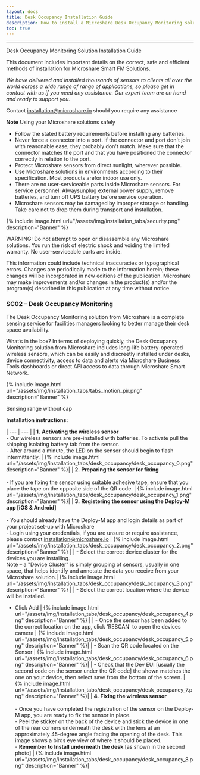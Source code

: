 ```yaml
---
layout: docs
title: Desk Occupancy Installation Guide
description: How to install a Microshare Desk Occupancy Monitoring solution
toc: true
---
```


---------------------------------------

Desk Occupancy Monitoring Solution Installation Guide

This document includes important details on the correct, safe and efficient methods of installation for Microshare Smart FM Solutions.

_We have delivered and installed thousands of sensors to clients all over the world across a wide range of range of applications, so please get in contact with us if you need any assistance. Our expert team are on hand and ready to support you._

Contact [installation@microshare.io](mailto:installation@microshare.io) should you require any assistance


**Note** Using your Microshare solutions safely

- Follow the stated battery requirements before installing any batteries. 
- Never force a connector into a port. If the connector and port don&#39;t join with reasonable ease, they probably don&#39;t match. Make sure that the connector matches the port and that you have positioned the connector correctly in relation to the port.
- Protect Microshare sensors from direct sunlight, wherever possible.
- Use Microshare solutions in environments according to their specification. Most products arefor indoor use only. 
- There are no user-serviceable parts inside Microshare sensors. For service personnel: Alwaysunplug external power supply, remove batteries, and turn off UPS battery before service operation. 
- Microshare sensors may be damaged by improper storage or handling. Take care not to drop them during transport and installation.

{% include image.html url="/assets/img/installation_tabs/security.png" description="Banner" %}

WARNING: Do not attempt to open or disassemble any Microshare solutions. You run the risk of electric shock and voiding the limited warranty. No user-serviceable parts are inside.

This information could include technical inaccuracies or typographical errors. Changes are periodically made to the information herein; these changes will be incorporated in new editions of the publication. Microshare may make improvements and/or changes in the product(s) and/or the program(s) described in this publication at any time without notice.

### SC02 – Desk Occupancy Monitoring 

The Desk Occupancy Monitoring solution from Microshare is a complete sensing service for facilities managers looking to better manage their desk space availability.  

What’s in the box? In terms of deploying quickly, the Desk Occupancy Monitoring solution from Microshare includes long-life battery-operated wireless sensors, which can be easily and discreetly installed under desks, device connectivity, access to data and alerts via Microshare Business Tools dashboards or direct API access to data through Microshare Smart Network.

{% include image.html url="/assets/img/installation_tabs/tabs_motion_pir.png" description="Banner" %}

Sensing range without cap

**Installation instructions:**

| --- | --- |
| **1.** **Activating the wireless sensor** <br>- Our wireless sensors are pre-installed with batteries. To activate pull the shipping isolating battery tab from the sensor.<br>- After around a minute, the LED on the sensor should begin to flash intermittently. | {% include image.html url="/assets/img/installation_tabs/desk_occupancy/desk_occupancy_0.png" description="Banner" %}|
| **2.** **Preparing the sensor for fixing** <br><br>- If you are fixing the sensor using suitable adhesive tape, ensure that you place the tape on the opposite side of the QR code. | {% include image.html url="/assets/img/installation_tabs/desk_occupancy/desk_occupancy_1.png" description="Banner" %}|
| **3.** **Registering the sensor using the Deploy-M app [iOS &amp; Android]** <br><br>- You should already have the Deploy-M app and login details as part of your project set-up with Microshare<br>- Login using your credentials, if you are unsure or require assistance, please contact [installation@microshare.io](mailto:installation@microshare.io) | {% include image.html url="/assets/img/installation_tabs/desk_occupancy/desk_occupancy_2.png" description="Banner" %} |
| - Select the correct device cluster for the devices you are installing. <br> Note – a &quot;Device Cluster&quot; is simply grouping of sensors, usually in one space, that helps identify and annotate the data you receive from your Microshare solution.| {% include image.html url="/assets/img/installation_tabs/desk_occupancy/desk_occupancy_3.png" description="Banner" %}  |
| - Select the correct location where the device will be installed.<br>
- Click Add | {% include image.html url="/assets/img/installation_tabs/desk_occupancy/desk_occupancy_4.png" description="Banner" %}  |
| - Once the sensor has been added to the correct location on the app, click &#39;RESCAN&#39; to open the devices camera | {% include image.html url="/assets/img/installation_tabs/desk_occupancy/desk_occupancy_5.png" description="Banner" %}|
| - Scan the QR code located on the Sensor | {% include image.html url="/assets/img/installation_tabs/desk_occupancy/desk_occupancy_6.png" description="Banner" %}|
| - Check that the Dev EUI [usually the second code on the sensor under the QR code] the shown matches the one on your device, then select save from the bottom of the screen. | {% include image.html url="/assets/img/installation_tabs/desk_occupancy/desk_occupancy_7.png" description="Banner" %}|
| **4.** **Fixing the wireless sensor** <br><br>- Once you have completed the registration of the sensor on the Deploy-M app, you are ready to fix the sensor in place. <br>- Peel the sticker on the back of the device and stick the device in one of the rear corners underneath the desk with the lens at an approximately 45-degree angle facing the opening of the desk. This image shows a birds eye view of where it should be placed. <br>- **Remember to Install underneath the desk** [as shown in the second photo]  | {% include image.html url="/assets/img/installation_tabs/desk_occupancy/desk_occupancy_8.png" description="Banner" %}|



<style>
    tr td:first-child {
        width:60%;
    }

    tr td:nth-child(2) {
        width:40%;
    }
</style>
